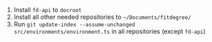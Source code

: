 1. Install `fd-api` to `docroot`
2. Install all other needed repositories to `~/Documents/fitdegree/`
3. Run `git update-index --assume-unchanged src/environments/environment.ts` in all repositories (except `fd-api`)
